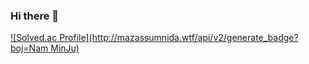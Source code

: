 ### Hi there 👋
[![Solved.ac Profile](http://mazassumnida.wtf/api/v2/generate_badge?boj=Nam MinJu)](https://solved.ac/nampink4322/)

<!--
**namminju/namminju** is a ✨ _special_ ✨ repository because its `README.md` (this file) appears on your GitHub profile.

Here are some ideas to get you started:

- 🔭 I’m currently working on ...
- 🌱 I’m currently learning ...
- 👯 I’m looking to collaborate on ...
- 🤔 I’m looking for help with ...
- 💬 Ask me about ...
- 📫 How to reach me: ...
- 😄 Pronouns: ...
- ⚡ Fun fact: ...
-->
